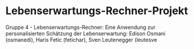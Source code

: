 # Lebenserwartungs-Rechner-Projekt
Gruppe 4 - Lebenserwartungs-Rechner: Eine Anwendung zur personalisierten Schätzung der Lebenserwartung: Edison Osmani (osmanedi), Haris Fetic (fetichar), Sven Leutenegger (leutesve

